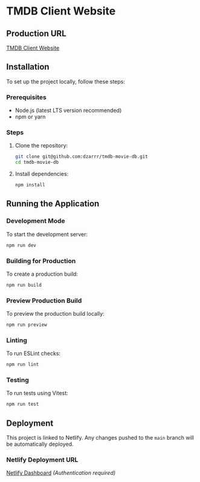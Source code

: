 # TMDB Client Website

## Production URL

[TMDB Client Website](https://tmdb-test-dzar.netlify.app/)

## Installation

To set up the project locally, follow these steps:

### Prerequisites

- Node.js (latest LTS version recommended)
- npm or yarn

### Steps

1. Clone the repository:
   ```sh
   git clone git@github.com:dzarrr/tmdb-movie-db.git
   cd tmdb-movie-db
   ```
2. Install dependencies:
   ```sh
   npm install
   ```

## Running the Application

### Development Mode

To start the development server:

```sh
npm run dev
```

### Building for Production

To create a production build:

```sh
npm run build
```

### Preview Production Build

To preview the production build locally:

```sh
npm run preview
```

### Linting

To run ESLint checks:

```sh
npm run lint
```

### Testing

To run tests using Vitest:

```sh
npm run test
```

## Deployment

This project is linked to Netlify. Any changes pushed to the `main` branch will be automatically deployed.

### Netlify Deployment URL

[Netlify Dashboard](https://app.netlify.com/teams/dzarrr/sites) _(Authentication required)_
